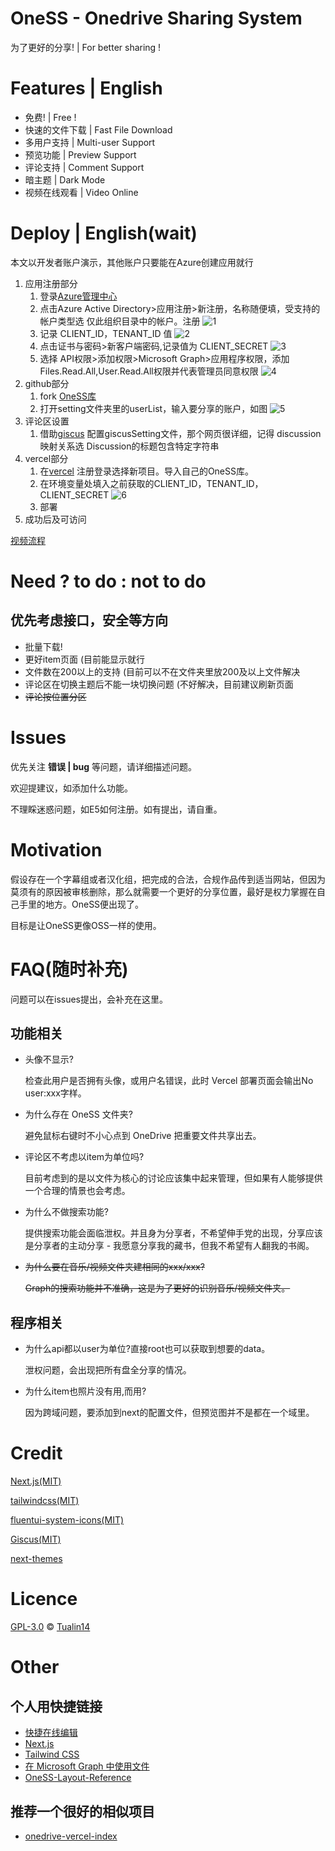 # OneSS - Onedrive Sharing System

为了更好的分享! | For better sharing !

# Features | English

* 免费! | Free !
* 快速的文件下载 | Fast File Download
* 多用户支持 | Multi-user Support
* 预览功能 | Preview Support
* 评论支持 | Comment Support
* 暗主题 | Dark Mode
* 视频在线观看 | Video Online

# Deploy | English(wait)

本文以开发者账户演示，其他账户只要能在Azure创建应用就行

1. 应用注册部分
    1. 登录[Azure管理中心](aad.portal.azure.com)
    2. 点击Azure Active Directory>应用注册>新注册，名称随便填，受支持的帐户类型选 仅此组织目录中的帐户。注册
       ![1](/doc/DeployPhoto/1.png)
    3. 记录 CLIENT_ID，TENANT_ID 值
       ![2](/doc/DeployPhoto/2.png)
    4. 点击证书与密码>新客户端密码,记录值为 CLIENT_SECRET
       ![3](/doc/DeployPhoto/3.png)
    5. 选择 API权限>添加权限>Microsoft Graph>应用程序权限，添加Files.Read.All,User.Read.All权限并代表管理员同意权限
       ![4](/doc/DeployPhoto/4.png)
2. github部分
    1. fork [OneSS库](https://github.com/Tualin14/OneSS)
    2. 打开setting文件夹里的userList，输入要分享的账户，如图
       ![5](/doc/DeployPhoto/5.png)
3. 评论区设置
    1. 借助[giscus](https://giscus.app) 配置giscusSetting文件，那个网页很详细，记得 discussion映射关系选 Discussion的标题包含特定字符串
5. vercel部分
    1. 在[vercel](https://vercel.com/new) 注册登录选择新项目。导入自己的OneSS库。
    2. 在环境变量处填入之前获取的CLIENT_ID，TENANT_ID，CLIENT_SECRET
       ![6](/doc/DeployPhoto/6.png)
    3. 部署
6. 成功后及可访问

[视频流程](https://www.bilibili.com/video/BV1SZ4y1d73v/)

# Need ? to do : not to do

## 优先考虑接口，安全等方向

* 批量下载!
* 更好item页面 (目前能显示就行
* 文件数在200以上的支持 (目前可以不在文件夹里放200及以上文件解决
* 评论区在切换主题后不能一块切换问题 (不好解决，目前建议刷新页面
* ~~评论按位置分区~~

# Issues

优先关注 **错误 | bug** 等问题，请详细描述问题。

欢迎提建议，如添加什么功能。

不理睬迷惑问题，如E5如何注册。如有提出，请自重。

# Motivation

假设存在一个字幕组或者汉化组，把完成的合法，合规作品传到适当网站，但因为莫须有的原因被审核删除，那么就需要一个更好的分享位置，最好是权力掌握在自己手里的地方。OneSS便出现了。

目标是让OneSS更像OSS一样的使用。

# FAQ(随时补充)

问题可以在issues提出，会补充在这里。

## 功能相关

* 头像不显示?

  检查此用户是否拥有头像，或用户名错误，此时 Vercel 部署页面会输出No user:xxx字样。
* 为什么存在 OneSS 文件夹?

  避免鼠标右键时不小心点到 OneDrive 把重要文件共享出去。
* 评论区不考虑以item为单位吗?

  目前考虑到的是以文件为核心的讨论应该集中起来管理，但如果有人能够提供一个合理的情景也会考虑。
* 为什么不做搜索功能?

  提供搜索功能会面临泄权。并且身为分享者，不希望伸手党的出现，分享应该是分享者的主动分享 - 我愿意分享我的藏书，但我不希望有人翻我的书阁。
* ~~为什么要在音乐/视频文件夹建相同的xxx/xxx?~~

  ~~Graph的搜索功能并不准确，这是为了更好的识别音乐/视频文件夹。~~

## 程序相关

* 为什么api都以user为单位?直接root也可以获取到想要的data。

  泄权问题，会出现把所有盘全分享的情况。
* 为什么item也照片没有用<Image>,而用<img>?

  因为跨域问题，要添加到next的配置文件，但预览图并不是都在一个域里。

# Credit

[Next.js(MIT)](https://github.com/vercel/next.js)

[tailwindcss(MIT)](https://github.com/tailwindlabs/tailwindcss)

[fluentui-system-icons(MIT)](https://github.com/microsoft/fluentui-system-icons)

[Giscus(MIT)](https://github.com/giscus/giscus)

[next-themes](https://github.com/pacocoursey/next-themes)

# Licence

[GPL-3.0](LICENSE) © [Tualin14](https://github.com/Tualin14)

# Other

## 个人用快捷链接

* [快捷在线编辑](https://github.dev/Tualin14/OneSS)
* [Next.js](https://nextjs.org/docs/getting-started)
* [Tailwind CSS](https://tailwindcss.com/docs/installation)
* [在 Microsoft Graph 中使用文件](https://docs.microsoft.com/zh-cn/graph/api/resources/onedrive?view=graph-rest-1.0)
* [OneSS-Layout-Reference](https://www.figma.com/file/HDZZCJay6QIIZq8MTEL8Ab/OneSS-Layout-Reference)

## 推荐一个很好的相似项目

* [onedrive-vercel-index](https://github.com/spencerwooo/onedrive-vercel-index)